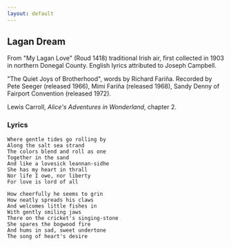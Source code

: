 ```yaml
---
layout: default
---
```


Lagan Dream
-----------

From "My Lagan Love" (Roud 1418) traditional Irish air, first collected in 1903
in northern Donegal County. English lyrics attributed to Joseph Campbell.

"The Quiet Joys of Brotherhood", words by Richard Fariña. Recorded by Pete Seeger
(released 1966), Mimi Fariña (released 1968), Sandy Denny of Fairport Convention
(released 1972).

Lewis Carroll, *Alice's Adventures in Wonderland*, chapter 2.

### Lyrics

    Where gentle tides go rolling by
    Along the salt sea strand
    The colors blend and roll as one
    Together in the sand
    And like a lovesick leannan-sidhe
    She has my heart in thrall
    Nor life I owe, nor liberty
    For love is lord of all

    How cheerfully he seems to grin
    How neatly spreads his claws
    And welcomes little fishes in
    With gently smiling jaws
    There on the cricket's singing-stone
    She spares the bogwood fire
    And hums in sad, sweet undertone
    The song of heart's desire

